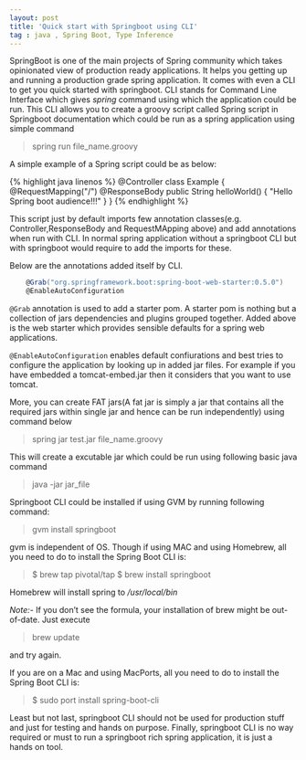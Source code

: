 ```yaml
---
layout: post
title: 'Quick start with Springboot using CLI'
tag : java , Spring Boot, Type Inference
---
```


SpringBoot is one of the main projects of Spring community which takes opinionated view of production ready applications. It helps you getting up and running a production grade spring application.
It comes with even a CLI to get you quick started with springboot. CLI stands for Command Line Interface which gives *spring* command using which the application could be run.
This CLI allows you to create a groovy script called Spring script in Springboot documentation which could be run as a spring application using simple command

> spring run file_name.groovy

A simple example of a Spring script could be as below:

{% highlight java linenos %}
    @Controller
    class Example {
        @RequestMapping("/")
        @ResponseBody 
        public String helloWorld() {
            "Hello Spring boot audience!!!"
        }
    }
{% endhighlight %}

This script just by default imports few annotation classes(e.g. Controller,ResponseBody and RequestMApping above) and add annotations when run with CLI. In normal spring application without a springboot CLI but with springboot would require to add the imports for these.
    
Below are the annotations added itself by CLI.

```groovy 
    @Grab("org.springframework.boot:spring-boot-web-starter:0.5.0")
    @EnableAutoConfiguration
```


`@Grab` annotation is used to add a starter pom. A starter pom is nothing but a collection of jars dependencies and plugins grouped together.
Added above is the web starter which provides sensible defaults for a spring web applications.

`@EnableAutoConfiguration` enables default confiurations and best tries to configure the application by looking up in added jar files. For example if you have embedded a tomcat-embed.jar then it considers that you want to use tomcat.

More, you can create FAT jars(A fat jar is simply a jar that contains all the required jars within single jar and hence can be run independently) using command below



> spring jar test.jar file_name.groovy


This will create a excutable jar which could be run using following basic java command

> java -jar jar_file

Springboot CLI could be installed if using GVM by running following command:

> gvm install springboot

gvm is independent of OS. Though if using MAC and using Homebrew, all you need to do to install the Spring Boot CLI is:

> $ brew tap pivotal/tap
> $ brew install springboot

Homebrew will install spring to _/usr/local/bin_

*Note:-* If you don’t see the formula, your installation of brew might be out-of-date. Just execute

> brew update

and try again.

If you are on a Mac and using MacPorts, all you need to do to install the Spring Boot CLI is:

> $ sudo port install spring-boot-cli 

Least but not last, springboot CLI should not be used for production stuff and just for testing and hands on purpose.
Finally, springboot CLI is no way required or must to run a springboot rich spring application, it is just a hands on tool.

